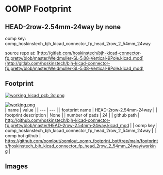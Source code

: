 # OOMP Footprint  
## HEAD-2row-2.54mm-24way  by none  
  
oomp key: oomp_hoskinstech_bjh_kicad_connector_fp_head_2row_2_54mm_24way  
  
source repo at: [http://gitlab.com/hoskinstech/bjh-kicad-connector-fp.pretty/blob/master/Weidmuller-SL-5.08-Vertical-9Pole.kicad_mod](http://gitlab.com/hoskinstech/bjh-kicad-connector-fp.pretty/blob/master/Weidmuller-SL-5.08-Vertical-9Pole.kicad_mod)  
## Footprint  
  
[![working_kicad_pcb_3d.png](working_kicad_pcb_3d_600.png)](working_kicad_pcb_3d.png)  
  
[![working.png](working_600.png)](working.png)  
| name | value | 
| --- | --- | 
| footprint name | HEAD-2row-2.54mm-24way | 
| footprint description | None | 
| number of pads | 24 | 
| github path | http://github.com/hoskinstech/bjh-kicad-connector-fp.pretty/blob/master/HEAD-2row-2.54mm-24way.kicad_mod | 
| oomp key | oomp_hoskinstech_bjh_kicad_connector_fp_head_2row_2_54mm_24way | 
| oomp bot github | https://github.com/oomlout/oomlout_oomp_footprint_bot/tree/main/footprints/hoskinstech_bjh_kicad_connector_fp_head_2row_2_54mm_24way/working | 
## Images  
